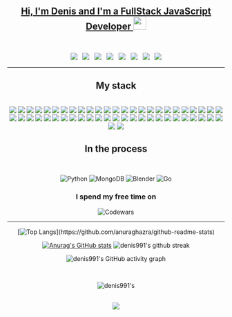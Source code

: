 <div align="center">
  <a href="https://t.me/d9911">
    <h2>
      Hi, I'm Denis and I'm a FullStack JavaScript Developer
      <img src="https://media.giphy.com/media/hvRJCLFzcasrR4ia7z/giphy.gif" width="30px" />
    </h2>

  </a>

  <!-- https://github-readme-stats.vercel.app/api?username=denis991&show_icons=true&theme=chartreuse-dark&hide=dark -->

  <br>
  <!-- Можно связаться : [Instagram](https://www.instagram.com/denis.991/)[VK](https://vk.com/denis991)      -->

</div>

<p align="center" align='right'>
  <a ![telegram] target="_blank" href="https://t.me/d9911"><img
      src="https://img.shields.io/badge/Telegram-2CA5E0?style=for-the-badge&logo=telegram&logoColor=white" /></a>&nbsp;&nbsp;
  <a ![Gmail] target="_blank" href="mailto:d.99113@gmail.com"><img
      src="https://img.shields.io/badge/Gmail-D14836?style=for-the-badge&logo=gmail&logoColor=white" /></a>&nbsp;&nbsp;
  <a ![Instagram] target="_blank" href="https://www.instagram.com/denis.991/"><img
      src="https://img.shields.io/badge/Instagram-%23E4405F.svg?style=for-the-badge&logo=Instagram&logoColor=white" /></a>&nbsp;&nbsp;
  <a ![Twitch] target="_blank" href="https://www.twitch.tv/d991/"><img
      src="https://img.shields.io/badge/Twitch-%239146FF.svg?style=for-the-badge&logo=Twitch&logoColor=white" /></a>&nbsp;&nbsp;
  <a ![Twitter] target="_blank" href="https://twitter.com/DenisG991"><img
      src="https://img.shields.io/badge/Twitter-%231DA1F2.svg?style=for-the-badge&logo=Twitter&logoColor=white" /></a>&nbsp;&nbsp;
  <a ![discor] target="_blank" href="https://discordapp.com/users/530670229903376385"><img
      src="https://img.shields.io/badge/%3CServer%3E-%237289DA.svg?style=for-the-badge&logo=discord&logoColor=white" /></a>&nbsp;&nbsp;
  <a ![GitLab] target="_blank" href="https://gitlab.com/denis991"><img
      src="https://img.shields.io/badge/GitLab-330F63?style=for-the-badge&logo=gitlab&logoColor=white" /></a>&nbsp;&nbsp;
  <a ![Stack_Overflow] target="_blank" href="https://ru.stackoverflow.com/users/447006/den-good"><img
      src="https://img.shields.io/badge/Stack_Overflow-FE7A16?style=for-the-badge&logo=stack-overflow&logoColor=white" /></a>
  
  <!--  
   <a ![linkedin] target="_blank" href="https://www.linkedin.com/in/den991/"><img
      src="https://img.shields.io/badge/LinkedIn-0077B5?style=for-the-badge&logo=linkedin&logoColor=white" /></a>&nbsp;&nbsp;

    <div align="center" line-height: 0.9em >
   ![WeChat](https://img.shields.io/badge/WeChat-07C160?style=for-the-badge&logo=wechat&logoColor=white)
   ![Facebook](https://img.shields.io/badge/Facebook-%231877F2.svg?style=for-the-badge&logo=Facebook&logoColor=white)

   ![Pinterest](https://img.shields.io/badge/Pinterest-%23E60023.svg?style=for-the-badge&logo=Pinterest&logoColor=white)
   ![Reddit](https://img.shields.io/badge/Reddit-FF4500?style=for-the-badge&logo=reddit&logoColor=white)
   ![Protonmail](https://img.shields.io/badge/ProtonMail-8B89CC?style=for-the-badge&logo=protonmail&logoColor=white)
   ![YouTube](https://img.shields.io/badge/YouTube-%23FF0000.svg?style=for-the-badge&logo=YouTube&logoColor=white)
   https://www.youtube.com/channel/UCoW30Z0mwAdparU5DQJTGuA 
    </div>
  -->

</p>
<hr>

<h2 align="center">My stack</h2>
<br>


<div align="center" line-height: 0.9em>
  <img ![JavaScript]  src="https://img.shields.io/badge/javascript-%23323330.svg?style=for-the-badge&logo=javascript&logoColor=%23F7DF1E" >
  <img ![PHP]  src="https://img.shields.io/badge/php-%23777BB4.svg?style=for-the-badge&logo=php&logoColor=white">
  <img ![CSS3]  src="https://img.shields.io/badge/css3-%231572B6.svg?style=for-the-badge&logo=css3&logoColor=white">
  <img ![SASS]  src="https://img.shields.io/badge/SASS-hotpink.svg?style=for-the-badge&logo=SASS&logoColor=white">
  <img ![HTML5]  src="https://img.shields.io/badge/html5-%23E34F26.svg?style=for-the-badge&logo=html5&logoColor=white">
  <img ![Hbs]  src="https://img.shields.io/badge/Handlebars.js-f0772b?style=for-the-badge&logo=handlebarsdotjs&logoColor=black">
  <img ![NodeJS]   src="https://img.shields.io/badge/node.js-6DA55F?style=for-the-badge&logo=node.js&logoColor=white">
  <img ![NPM]  src="https://img.shields.io/badge/NPM-%23000000.svg?style=for-the-badge&logo=npm&logoColor=white">
  <img ![Yarn]  src="https://img.shields.io/badge/yarn-%232C8EBB.svg?style=for-the-badge&logo=yarn&logoColor=white">
  <img ![Heroku]  src="https://img.shields.io/badge/heroku-%23430098.svg?style=for-the-badge&logo=heroku&logoColor=white">
  <img ![Jest]  src="https://img.shields.io/badge/-jest-%23C21325?style=for-the-badge&logo=jest&logoColor=white">
  <img ![Postgres]  src="https://img.shields.io/badge/postgres-%23316192.svg?style=for-the-badge&logo=postgresql&logoColor=white">
  <img ![Sequelize]  src="https://img.shields.io/badge/Sequelize-52B0E7?style=for-the-badge&logo=Sequelize&logoColor=white">
  <img ![Express.js]  src="https://img.shields.io/badge/express.js-%23404d59.svg?style=for-the-badge&logo=express&logoColor=%2361DAFB">
  <img ![React]  src="https://img.shields.io/badge/react-%2320232a.svg?style=for-the-badge&logo=react&logoColor=%2361DAFB">
  <img ![React-Router]  src="https://img.shields.io/badge/React_Router-CA4245?style=for-the-badge&logo=react-router&logoColor=white">
  <img ![Redux]  src="https://img.shields.io/badge/redux-%23593d88.svg?style=for-the-badge&logo=redux&logoColor=white">
  <img ![Saga]  src="https://img.shields.io/badge/Redux%20saga-86D46B?style=for-the-badge&logo=redux%20saga&logoColor=999999">
  <img ![Socket.io]  src="https://img.shields.io/badge/Socket.io-black?style=for-the-badge&logo=socket.io&badgeColor=010101">
  <img ![WordPress]  src="https://img.shields.io/badge/WordPress-%23117AC9.svg?style=for-the-badge&logo=WordPress&logoColor=white">
  <img ![MUI]  src="https://img.shields.io/badge/MUI-%230081CB.svg?style=for-the-badge&logo=mui&logoColor=white">
  <img ![Bootstrap]  src="https://img.shields.io/badge/bootstrap-%23563D7C.svg?style=for-the-badge&logo=bootstrap&logoColor=white">
  <img ![Babel]  src="https://img.shields.io/badge/Babel-F9DC3e?style=for-the-badge&logo=babel&logoColor=black">
  <img ![ESLint]  src="https://img.shields.io/badge/ESLint-4B3263?style=for-the-badge&logo=eslint&logoColor=white">
  <img ![prettier]  src="https://img.shields.io/badge/prettier-1A2C34?style=for-the-badge&logo=prettier&logoColor=F7BA3E">
  <img ![Git]  src="https://img.shields.io/badge/git-%23F05033.svg?style=for-the-badge&logo=git&logoColor=white">
  <img ![GitHub]  src="https://img.shields.io/badge/github-%23121011.svg?style=for-the-badge&logo=github&logoColor=white">
  <img ![Arduino]  src="https://img.shields.io/badge/Arduino-00979D?style=for-the-badge&logo=Arduino&logoColor=white">
  <img ![Postman]  src="https://img.shields.io/badge/Postman-FF6C37?style=for-the-badge&logo=Postman&logoColor=white">
  <img ![MySQL]  src="https://img.shields.io/badge/mysql-%2300f.svg?style=for-the-badge&logo=mysql&logoColor=white">
  <img ![jQuery]  src="https://img.shields.io/badge/jQuery-0769AD?style=for-the-badge&logo=jquery&logoColor=white">
  <img ![Figma]  src="https://img.shields.io/badge/Figma-F24E1E?style=for-the-badge&logo=figma&logoColor=white">
  <img ![TypeScript]  src="https://img.shields.io/badge/typescript-%23007ACC.svg?style=for-the-badge&logo=typescript&logoColor=white">
  <img ![Pug] src="https://img.shields.io/badge/Pug-FFF?style=for-the-badge&logo=pug&logoColor=A86454" >
  <img ![Nginx] src="https://img.shields.io/badge/nginx-%23009639.svg?style=for-the-badge&logo=nginx&logoColor=white" >
  <img ![Webpack] src="https://img.shields.io/badge/webpack-%238DD6F9.svg?style=for-the-badge&logo=webpack&logoColor=black" >
  <img ![Docker] src="https://img.shields.io/badge/docker-%230db7ed.svg?style=for-the-badge&logo=docker&logoColor=white" >
  <img ![Laravel] src="https://img.shields.io/badge/laravel-%23FF2D20.svg?style=for-the-badge&logo=laravel&logoColor=white" >
  <img ![terraform] src="https://img.shields.io/badge/Terraform-7B42BC?style=for-the-badge&logo=terraform&logoColor=white" >
  <img ![Vue.js] src="https://img.shields.io/badge/vuejs-%2335495e.svg?style=for-the-badge&logo=vuedotjs&logoColor=%234FC08D" >
  <img ![grafana] src="https://img.shields.io/badge/Grafana-F2F4F9?style=for-the-badge&logo=grafana&logoColor=orange&labelColor=F2F4F9" >
  <img ![prometheus] src="https://img.shields.io/badge/Prometheus-000000?style=for-the-badge&logo=prometheus&labelColor=000000">
  <img ![editorconfig] src="https://img.shields.io/badge/Editor%20Config-E0EFEF?style=for-the-badge&logo=editorconfig&logoColor=000">
  <img ![GitLab CI] src="https://img.shields.io/badge/gitlab%20ci-%23181717.svg?style=for-the-badge&logo=gitlab&logoColor=white">
  <img ![Gulp] src="https://img.shields.io/badge/GULP-%23CF4647.svg?style=for-the-badge&logo=gulp&logoColor=white">
  <img ![i18next] src="https://img.shields.io/static/v1?style=for-the-badge&message=i18next&color=26A69A&logo=i18next&logoColor=FFFFFF&label=">
  <img ![Anaconda] src="https://img.shields.io/static/v1?style=for-the-badge&message=Anaconda&color=44A833&logo=Anaconda&logoColor=FFFFFF&label=">
  <img ![TailwindCSS] src="https://img.shields.io/badge/tailwindcss-%2338B2AC.svg?style=for-the-badge&logo=tailwind-css&logoColor=white">
  <img ![PostCSS] src="https://img.shields.io/static/v1?style=for-the-badge&message=PostCSS&color=DD3A0A&logo=PostCSS&logoColor=FFFFFF&label=">
  <img ![Ant Design] src="https://img.shields.io/static/v1?style=for-the-badge&message=Ant+Design&color=0170FE&logo=Ant+Design&logoColor=FFFFFF&label=">
  <img ![Quasar] src="https://img.shields.io/static/v1?style=for-the-badge&message=Quasar&color=050A14&logo=Quasar&logoColor=FFFFFF&label=">
  <img ![Redis] src="https://img.shields.io/static/v1?style=for-the-badge&message=Redis&color=FF4438&logo=Redis&logoColor=FFFFFF&label=">
<!--   <img > -->
  

</div>


<!--  <div align="center" line-height: 0.9em >
  
  
   ![Miro](https://img.shields.io/badge/Miro-050038?style=for-the-badge&logo=Miro&logoColor=white)
   ![Notion](https://img.shields.io/badge/Notion-%23000000.svg?style=for-the-badge&logo=notion&logoColor=white)
   ![Figma](https://img.shields.io/badge/Figma-F24E1E?style=for-the-badge&logo=figma&logoColor=white)

  
   ![Codewars](https://img.shields.io/badge/Codewars-B1361E?style=for-the-badge&logo=codewars&logoColor=grey)
   ![MDN Web Docs](https://img.shields.io/badge/MDN_Web_Docs-black?style=for-the-badge&logo=mdnwebdocs&logoColor=white)

   ![Ubuntu](https://img.shields.io/badge/Ubuntu-E95420?style=for-the-badge&logo=ubuntu&logoColor=white)
   ![macOS](https://img.shields.io/badge/mac%20os-000000?style=for-the-badge&logo=macos&logoColor=F0F0F0)
   ![PhpStorm](https://img.shields.io/badge/phpstorm-143?style=for-the-badge&logo=phpstorm&logoColor=black&color=black&labelColor=darkorchid)
   ![WebStorm](https://img.shields.io/badge/webstorm-143?style=for-the-badge&logo=webstorm&logoColor=white&color=black)
   ![Xcode](https://img.shields.io/badge/Xcode-007ACC?style=for-the-badge&logo=Xcode&logoColor=white)
   ![Sublime Text](https://img.shields.io/badge/sublime_text-%23575757.svg?style=for-the-badge&logo=sublime-text&logoColor=important)
   ![Visual Studio Code](https://img.shields.io/badge/Visual%20Studio%20Code-0078d7.svg?style=for-the-badge&logo=visual-studio-code&logoColor=white)
   ![iterm2]  (https://img.shields.io/badge/iTerm2-000000?style=for-the-badge&logo=iterm2&logoColor=white)
    </div> -->
  

<h2 align="center"> In the process</h2>
<br>
<div align="center">

  ![Python](https://img.shields.io/badge/python-3670A0?style=for-the-badge&logo=python&logoColor=ffdd54)
  ![MongoDB](https://img.shields.io/badge/MongoDB-%234ea94b.svg?style=for-the-badge&logo=mongodb&logoColor=white)
  ![Blender](https://img.shields.io/badge/blender-%23F5792A.svg?style=for-the-badge&logo=blender&logoColor=white)
  ![Go](https://img.shields.io/badge/go-%2300ADD8.svg?style=for-the-badge&logo=go&logoColor=white)
</div>

<div align="center">

  ### I spend my free time on

  ![Codewars](https://www.codewars.com/users/denis991/badges/large)

</div>

<hr>

<div align="center">

  [![Top
  Langs](https://github-readme-stats.vercel.app/api/top-langs/?username=denis991&layout=compact&langs_count=10&theme=chartreuse-dark&?)](https://github.com/anuraghazra/github-readme-stats)

  [![Anurag's GitHub
  stats](https://github-readme-stats.vercel.app/api?username=denis991&show_icons=true&theme=chartreuse-dark&hide=dark)](https://github.com/anuraghazra/github-readme-stats)
  ![denis991's github
  streak](https://github-readme-streak-stats.herokuapp.com/?user=denis991&theme=chartreuse-dark)

  ![denis991's GitHub activity
  graph](https://activity-graph.herokuapp.com/graph?username=denis991&hide_border=true&theme=chartreuse-dark)

</div>

<div align="center">
  <br>

  ![denis991's](https://visitor-badge.glitch.me/badge?page_id=denis991)

  <br>
  <a target="_blank" href="https://mynickname.com/d991"><img
      src="https://mynickname.com/forum6t0/d991.gif" /></a>
</div>
